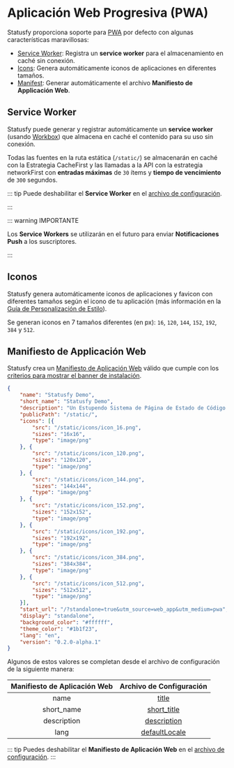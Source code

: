 # Aplicación Web Progresiva (PWA)

Statusfy proporciona soporte para [PWA](https://developers.google.com/web/progressive-web-apps/?hl=es) por defecto con algunas características maravillosas:

* [Service Worker](#service-worker): Registra un **service worker** para el almacenamiento en caché sin conexión.
* [Icons](#iconos): Genera automáticamente iconos de aplicaciones en diferentes tamaños.
* [Manifest](#manifiesto-de-applicacion-web): Generar automáticamente el archivo **Manifiesto de Applicación Web**.


## Service Worker

Statusfy puede generar y registrar automáticamente un **service worker** (usando [Workbox](https://developers.google.com/web/tools/workbox?hl=es)) que almacena en caché el contenido para su uso sin conexión.

Todas las fuentes en la ruta estática (`/static/`) se almacenarán en caché con la Estrategia CacheFirst y las llamadas a la API con la estrategia networkFirst con **entradas máximas** de  `30` ítems y **tiempo de vencimiento** de `300` segundos.

::: tip
Puede deshabilitar el **Service Worker** en el [archivo de configuración](../config/README.md#serviceworker).

:::



::: warning IMPORTANTE

Los **Service Workers** se utilizarán en el futuro para enviar **Notificaciones Push** a los suscriptores.

:::

## Iconos

Statusfy genera automáticamente iconos de aplicaciones y favicon con diferentes tamaños según el icono de tu aplicación (más información en la [Guía de Personalización de Estilo](./theme-customization.md#archivos)).

Se generan iconos en 7 tamaños diferentes (en px): `16`, `120`, `144`, `152`, `192`, `384` y `512`.


## Manifiesto de Applicación Web

Statusfy crea un [Manifiesto de Aplicación Web](https://developers.google.com/web/fundamentals/web-app-manifest/?hl=es) válido  que cumple con los [criterios para mostrar el banner de instalación](https://developers.google.com/web/fundamentals/app-install-banners/?hl=es#criterios_para_mostrar_el_banner).

```json
{
    "name": "Statusfy Demo",
    "short_name": "Statusfy Demo",
    "description": "Un Estupendo Sistema de Página de Estado de Código Abierto",
    "publicPath": "/static/",
    "icons": [{
        "src": "/static/icons/icon_16.png",
        "sizes": "16x16",
        "type": "image/png"
    }, {
        "src": "/static/icons/icon_120.png",
        "sizes": "120x120",
        "type": "image/png"
    }, {
        "src": "/static/icons/icon_144.png",
        "sizes": "144x144",
        "type": "image/png"
    }, {
        "src": "/static/icons/icon_152.png",
        "sizes": "152x152",
        "type": "image/png"
    }, {
        "src": "/static/icons/icon_192.png",
        "sizes": "192x192",
        "type": "image/png"
    }, {
        "src": "/static/icons/icon_384.png",
        "sizes": "384x384",
        "type": "image/png"
    }, {
        "src": "/static/icons/icon_512.png",
        "sizes": "512x512",
        "type": "image/png"
    }],
    "start_url": "/?standalone=true&utm_source=web_app&utm_medium=pwa",
    "display": "standalone",
    "background_color": "#ffffff",
    "theme_color": "#1b1f23",
    "lang": "en",
    "version": "0.2.0-alpha.1"
}
```

Algunos de estos valores se completan desde el archivo de configuración de la siguiente manera:

| Manifiesto de Aplicación Web |              Archivo de Configuración              |
| :--------------------------: | :------------------------------------------------: |
|             name             |         [title](../config/README.md#title)         |
|          short_name          |   [short_title](../config/README.md#short-title)   |
|         description          |   [description](../config/README.md#description)   |
|             lang             | [defaultLocale](../config/README.md#defaultlocale) |

::: tip
Puedes deshabilitar el **Manifiesto de Aplicación Web** en el [archivo de configuración](../config/README.md#manifest).
:::

